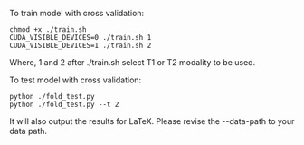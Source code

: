 To train model with cross validation:

    chmod +x ./train.sh
    CUDA_VISIBLE_DEVICES=0 ./train.sh 1
    CUDA_VISIBLE_DEVICES=1 ./train.sh 2
Where, 1 and 2 after ./train.sh select T1 or T2 modality to be used.

To test model with cross validation:

    python ./fold_test.py
    python ./fold_test.py --t 2
It will also output the results for LaTeX.
Please revise the --data-path to your data path.

